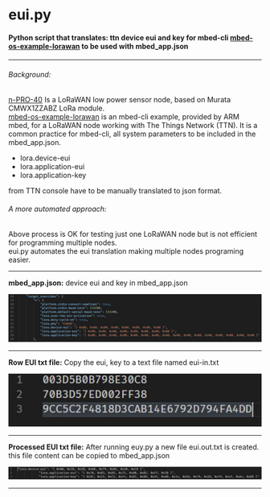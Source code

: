 # eui.py 
####  Python script that translates:  ttn device eui and key for mbed-cli [mbed-os-example-lorawan](https://github.com/ARMmbed/mbed-os-example-lorawan) to be used with mbed_app.json


---
###### Background:
[n-PRO-40](https://www.n-blocks.net/nmodules/doku.php?id=nblocks:n-pro-40) Is a LoRaWAN low power sensor node, based on Murata CMWX1ZZABZ LoRa module.  
[mbed-os-example-lorawan](https://github.com/ARMmbed/mbed-os-example-lorawan) is an mbed-cli example, provided by ARM mbed, for a LoRaWAN node working with The Things Network (TTN).
It is a common practice for mbed-cli, all system parameters to be included in the mbed_app.json.

*  lora.device-eui
*  lora.application-eui 
*  lora.application-key 

from TTN console have to be manually translated to json format.  


###### A more automated approach:  

Above process is OK for testing just one LoRaWAN node but is not efficient for programming multiple nodes.  
eui.py automates the eui translation making multiple nodes programing easier.  

---
**mbed_app.json:** device eui and key in mbed_app.json  


<img
src="doc/diagram-01.JPG"
width="800"
/>

---
**Row EUI txt file:** Copy the eui, key to a text file named eui-in.txt


<img
src="doc/rowEUI.JPG"
width="600"
/>

---
**Processed EUI txt file:** After running euy.py a new file eui.out.txt is created. this file content can be copied to mbed_app.json


<img
src="doc/processedEUI.JPG"
width="800"
/>

---
